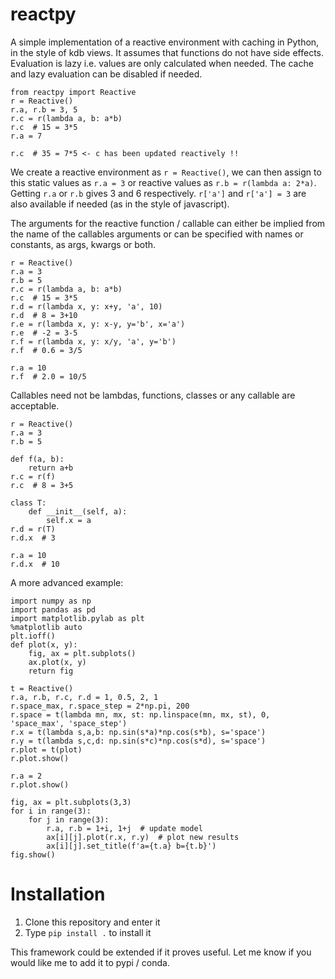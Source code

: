 # reactpy

A simple implementation of a reactive environment with caching in Python, in the
style of kdb views. It assumes that functions do not have side effects. 
Evaluation is lazy i.e. values are only calculated when needed. The cache and 
lazy evaluation can be disabled if needed.

```
from reactpy import Reactive
r = Reactive()
r.a, r.b = 3, 5
r.c = r(lambda a, b: a*b)
r.c  # 15 = 3*5
r.a = 7 

r.c  # 35 = 7*5 <- c has been updated reactively !!
```

We create a reactive environment as `r = Reactive()`, we can then assign to this
static values as `r.a = 3` or reactive values as `r.b = r(lambda a: 2*a)`. Getting
`r.a` or `r.b` gives 3 and 6 respectively. `r['a']` and `r['a'] = 3` are also
available if needed (as in the style of javascript).

The arguments for the reactive function / callable can either be implied from 
the name of the callables arguments or can be specified with names or constants,
as args, kwargs or both.

```
r = Reactive()
r.a = 3
r.b = 5
r.c = r(lambda a, b: a*b)
r.c  # 15 = 3*5
r.d = r(lambda x, y: x+y, 'a', 10)
r.d  # 8 = 3+10
r.e = r(lambda x, y: x-y, y='b', x='a')
r.e  # -2 = 3-5
r.f = r(lambda x, y: x/y, 'a', y='b')
r.f  # 0.6 = 3/5

r.a = 10
r.f  # 2.0 = 10/5
``` 

Callables need not be lambdas, functions, classes or any callable are acceptable.

```
r = Reactive()
r.a = 3
r.b = 5

def f(a, b):
    return a+b
r.c = r(f)
r.c  # 8 = 3+5

class T:
    def __init__(self, a):
        self.x = a
r.d = r(T)
r.d.x  # 3

r.a = 10
r.d.x  # 10
```

A more advanced example:

```
import numpy as np
import pandas as pd
import matplotlib.pylab as plt
%matplotlib auto 
plt.ioff()
def plot(x, y):
    fig, ax = plt.subplots()
    ax.plot(x, y)
    return fig

t = Reactive()
r.a, r.b, r.c, r.d = 1, 0.5, 2, 1
r.space_max, r.space_step = 2*np.pi, 200
r.space = t(lambda mn, mx, st: np.linspace(mn, mx, st), 0, 'space_max', 'space_step')
r.x = t(lambda s,a,b: np.sin(s*a)*np.cos(s*b), s='space')
r.y = t(lambda s,c,d: np.sin(s*c)*np.cos(s*d), s='space')
r.plot = t(plot)
r.plot.show()

r.a = 2
r.plot.show()

fig, ax = plt.subplots(3,3)
for i in range(3):
    for j in range(3):
        r.a, r.b = 1+i, 1+j  # update model
        ax[i][j].plot(r.x, r.y)  # plot new results
        ax[i][j].set_title(f'a={t.a} b={t.b}')
fig.show()
```

# Installation

1. Clone this repository and enter it
2. Type `pip install .` to install it

This framework could be extended if it proves useful. Let me know if you would
like me to add it to pypi / conda.
